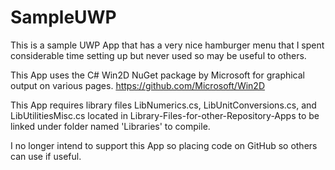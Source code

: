 # SampleUWP
This is a sample UWP App that has a very nice hamburger menu that I spent considerable time setting up but never used so may be useful to others.

This App uses the C# Win2D NuGet package by Microsoft for graphical output on various pages.  https://github.com/Microsoft/Win2D

This App requires library files LibNumerics.cs, LibUnitConversions.cs, and LibUtilitiesMisc.cs located in 
Library-Files-for-other-Repository-Apps to be linked under folder named 'Libraries' to compile.

I no longer intend to support this App so placing code on GitHub so others can use if useful.
